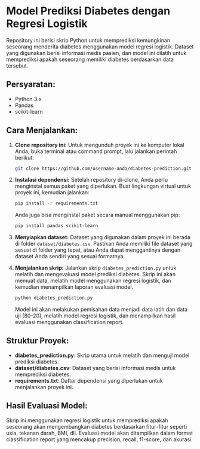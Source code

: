 
# Model Prediksi Diabetes dengan Regresi Logistik

Repository ini berisi skrip Python untuk memprediksi kemungkinan seseorang menderita diabetes menggunakan model regresi logistik. Dataset yang digunakan berisi informasi medis pasien, dan model ini dilatih untuk memprediksi apakah seseorang memiliki diabetes berdasarkan data tersebut.

## Persyaratan:
- Python 3.x
- Pandas
- scikit-learn

## Cara Menjalankan:
1. **Clone repository ini:**
   Untuk mengunduh proyek ini ke komputer lokal Anda, buka terminal atau command prompt, lalu jalankan perintah berikut:
   ```bash
   git clone https://github.com/username-anda/diabetes-prediction.git
   ```

2. **Instalasi dependensi:**
   Setelah repository di-clone, Anda perlu menginstal semua paket yang diperlukan. Buat lingkungan virtual untuk proyek ini, kemudian jalankan:
   ```bash
   pip install -r requirements.txt
   ```
   Anda juga bisa menginstal paket secara manual menggunakan pip:
   ```bash
   pip install pandas scikit-learn
   ```

3. **Menyiapkan dataset:**
   Dataset yang digunakan dalam proyek ini berada di folder `dataset/diabetes.csv`. Pastikan Anda memiliki file dataset yang sesuai di folder yang tepat, atau Anda dapat menggantinya dengan dataset Anda sendiri yang sesuai formatnya.

4. **Menjalankan skrip:**
   Jalankan skrip `diabetes_prediction.py` untuk melatih dan mengevaluasi model prediksi diabetes. Skrip ini akan memuat data, melatih model menggunakan regresi logistik, dan kemudian menampilkan laporan evaluasi model.
   ```bash
   python diabetes_prediction.py
   ```

   Model ini akan melakukan pemisahan data menjadi data latih dan data uji (80-20), melatih model regresi logistik, dan menampilkan hasil evaluasi menggunakan classification report.

## Struktur Proyek:
- **diabetes_prediction.py**: Skrip utama untuk melatih dan menguji model prediksi diabetes.
- **dataset/diabetes.csv**: Dataset yang berisi informasi medis untuk memprediksi diabetes.
- **requirements.txt**: Daftar dependensi yang diperlukan untuk menjalankan proyek ini.

## Hasil Evaluasi Model:
Skrip ini menggunakan regresi logistik untuk memprediksi apakah seseorang akan mengembangkan diabetes berdasarkan fitur-fitur seperti usia, tekanan darah, BMI, dll. Evaluasi model akan ditampilkan dalam format classification report yang mencakup precision, recall, f1-score, dan akurasi.
